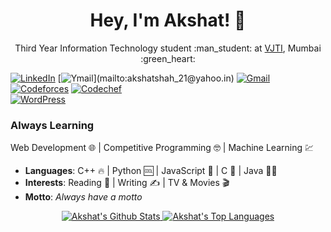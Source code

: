 <h1 align="center">Hey, I'm Akshat! 👋</h1>
<p align="center">Third Year Information Technology student :man_student: at <a href="https://vjtimumbai.in/">VJTI</a>, Mumbai :green_heart:</p>

[![LinkedIn](https://img.shields.io/badge/akshatshah__21-0077b5?style=for-the-badge&logo=Linkedin&logoColor=white)](https://www.linkedin.com/in/akshatshah21)
[![Ymail](https://img.shields.io/badge/akshatshah__21%40yahoo.in-6001d2?style=for-the-badge&logo=yahoo!)](mailto:akshatshah_21@yahoo.in)
[![Gmail](https://img.shields.io/badge/anshah__b18%40it.vjti.ac.in-d14836?style=for-the-badge&logo=gmail&logoColor=white)](mailto:anshah_b18@it.vjti.ac.in)  
[![Codeforces](https://img.shields.io/badge/hades__21-green?style=for-the-badge&logo=codeforces&logoColor=white)](https://codeforces.com/profile/hades_21)
[![Codechef](https://img.shields.io/badge/hades__21-5b4638?style=for-the-badge&logo=codechef&logoColor=white)](https://www.codechef.com/users/hades_21)  
[![WordPress](https://img.shields.io/badge/Imagination%20Boundless-21759b?style=for-the-badge&logo=wordpress&logoColor=white)](https://imaginationboundless.wordpress.com/)

### Always Learning
Web Development  :globe_with_meridians:  |  Competitive Programming  :nerd_face:  |  Machine Learning  :chart: 


- **Languages**: C++  :fire:  |  Python  :cool:  |  JavaScript  :yellow_heart:  |  C  :monocle_face:  |  Java  :man_shrugging:
- **Interests**: Reading  :green_book:  |  Writing  :writing_hand:  |  TV & Movies  :clapper: 
- **Motto**: _Always have a motto_


<div align="center">
  <span align="left">
    <a align="left" href="https://github.com/anuraghazra/github-readme-stats">
      <img src="https://github-readme-stats.vercel.app/api?username=akshatshah21&show_icons=true" alt="Akshat's Github Stats">
    </a>
  </span>
  <span align="right">                                                                                                                  
    <a align="right" href="https://github.com/anuraghazra/github-readme-stats">
      <img src="https://github-readme-stats.vercel.app/api/top-langs/?username=akshatshah21&layout=compac&show_icons=true" alt="Akshat's Top Languages">
    </a>
  </span>
</div>

<!--
**akshatshah21/akshatshah21** is a ✨ _special_ ✨ repository because its `README.md` (this file) appears on your GitHub profile.

Here are some ideas to get you started:

- 🔭 I’m currently working on ...
- 🌱 I’m currently learning ...
- 👯 I’m looking to collaborate on ...
- 🤔 I’m looking for help with ...
- 💬 Ask me about ...
- 📫 How to reach me: ...
- 😄 Pronouns: ...
- ⚡ Fun fact: ...
-->

